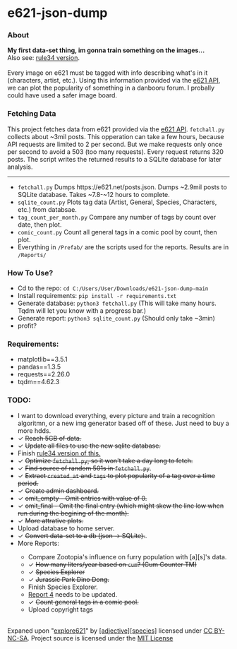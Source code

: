 # e621-json-dump
<h3><b>About</b></h3>
<b>My first data-set thing, im gonna train something on the images...</b><br>
Also see: <a href="https://github.com/E-Krabs/rule34_json_dump">rule34 version</a>.<br><br>
Every image on e621 must be tagged with info describing what's in it (characters, artist, etc.). Using this information provided via the <a href="https://e621.net/posts.json">e621 API</a>, we can plot the popularity of something in a danbooru forum. I probally could have used a safer image board.

<h3><b>Fetching Data</b></h3>
This project fetches data from e621 provided via the <a href="https://e621.net/posts.json">e621 API</a>. <code>fetchall.py</code> collects about ~3mil posts. This opperation can take a few hours, because API requests are limited to 2 per second. But we make requests only once per second to avoid a 503 (too many requests). Every request returns 320 posts. The script writes the returned results to a SQLite database for later analysis.

<hr>
<ul>
  <li><code>fetchall.py</code> Dumps https://e621.net/posts.json. Dumps ~2.9mil posts to SQLite database. Takes ~7.8-~12 hours to complete.<br>
  <li><code>sqlite_count.py</code> Plots tag data (Artist, General, Species, Characters, etc.) from databsae.<br></li>
  <li><code>tag_count_per_month.py</code> Compare any number of tags by count over date, then plot.<br></li>
  <li><code>comic_count.py</code> Count all general tags in a comic pool by count, then plot.<br></li>
  <li>Everything in <code>/Prefab/</code> are the scripts used for the reports. Results are in <code>/Reports/</code></li>
</ul>

<h3><b>How To Use?</b></h3>
<ul>
  <li>Cd to the repo: <code>cd C:/Users/User/Downloads/e621-json-dump-main</code></li>
  <li>Install requirements: <code>pip install -r requirements.txt</code></li>
  <li>Generate database: <code>python3 fetchall.py</code> (This will take many hours. Tqdm will let you know with a progress bar.)</li>
  <li>Generate report: <code>python3 sqlite_count.py</code> (Should only take ~3min)</li>
  <li>profit?</li>
</ul>
  
<h3><b>Requirements:</b></h3>
<ul>
  <li>matplotlib==3.5.1</li>
  <li>pandas==1.3.5</li>
  <li>requests==2.26.0</li>
  <li>tqdm==4.62.3</li>
</ul>

<h3><b>TODO:</b></h3>
<ul>
  <li>I want to download everything, every picture and train a recognition algoritmn, or a new img generator based off of these. Just need to buy a more hdds.</li>
  <li>✓ <strike>Reach 5GB of data.</strike></li>
  <li>✓ <strike>Update all files to use the new sqlite database.</strike></li>
  <li>Finish <a href="https://github.com/E-Krabs/rule34_json_dump">rule34 version of this.</a></li>
  <li>✓ <strike>Optimize <code>fetchall.py</code>, so it won't take a day long to fetch.</strike></li>
  <li>✓ <strike>Find source of random 501s in <code>fetchall.py</code></strike>.</li>
  <li>✓ <strike>Extract <code>created_at</code> and <code>tags</code> to plot popularity of a tag over a time period.</strike></li>
  <li>✓ <strike>Create admin dashboard.</strike></li>
  <li>✓ <strike>omit_empty - Omit entries with value of 0.</strike></li>
  <li>✓ <strike>omit_final - Omit the final entry (which might skew the line low when run during the begining of the month).</strike></li>
  <li>✓ <strike>More attrative plots.</strike></li>
  <li>Upload database to home server.</li>
  <li>✓ <strike>Convert data-set to a db (json -> SQLite).</strike>.</li>
  <li>More Reports:</li>
    <ul>
      <li>Compare Zootopia's influence on furry population with [a][s]'s data.</li>
      <li>✓ <strike>How many liters/year based on <code>cum</code>? (Cum Counter TM)</strike></li>
      <li>✓ <strike>Species Explorer</strike></li>
      <li>✓ <strike>Jurassic Park Dino Dong.</strike></li>
      <li>Finish Species Explorer.</li>
      <li><a href="https://e-krabs.github.io/e621-json-dump/Report/4.htm">Report 4</a> needs to be updated.</li>
      <li>✓ <strike>Count general tags in a comic pool.</strike></li>
  <li>Upload copyright tags</li>
  </ul>
</ul>
<br>
Expaned upon "<a href="https://explore621.net">explore621</a>" by <a href="https://adjectivespecies.com/">[adjective][species]</a> licensed under <a href="https://creativecommons.org/licenses/by-nc-sa/4.0/">CC BY-NC-SA</a>. Project source is licensed under the <a href="https://github.com/E-Krabs/e621-json-dump/blob/main/LICENSE">MIT License</a>
